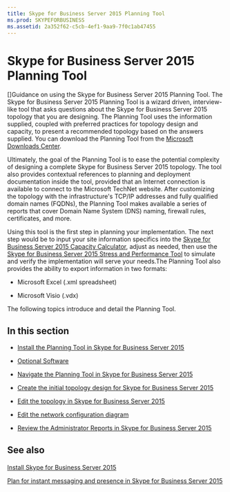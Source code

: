 ```yaml
---
title: Skype for Business Server 2015 Planning Tool
ms.prod: SKYPEFORBUSINESS
ms.assetid: 2a352f62-c5cb-4ef1-9aa9-7f0c1ab47455
---
```



# Skype for Business Server 2015 Planning Tool
[]Guidance on using the Skype for Business Server 2015 Planning Tool.
The Skype for Business Server 2015 Planning Tool is a wizard driven, interview-like tool that asks questions about the Skype for Business Server 2015 topology that you are designing. The Planning Tool uses the information supplied, coupled with preferred practices for topology design and capacity, to present a recommended topology based on the answers supplied. You can download the Planning Tool from the  [Microsoft Downloads Center](https://go.microsoft.com/fwlink/p/?LinkID=282725).
  
    
    

Ultimately, the goal of the Planning Tool is to ease the potential complexity of designing a complete Skype for Business Server 2015 topology. The tool also provides contextual references to planning and deployment documentation inside the tool, provided that an Internet connection is available to connect to the Microsoft TechNet website.
After customizing the topology with the infrastructure's TCP/IP addresses and fully qualified domain names (FQDNs), the Planning Tool makes available a series of reports that cover Domain Name System (DNS) naming, firewall rules, certificates, and more. 
  
    
    

Using this tool is the first step in planning your implementation. The next step would be to input your site information specifics into the  [Skype for Business Server 2015 Capacity Calculator](https://www.microsoft.com/en-us/download/details.aspx?id=51196), adjust as needed, then use the  [Skype for Business Server 2015 Stress and Performance Tool](https://www.microsoft.com/en-us/download/details.aspx?id=50367) to simulate and verify the implementation will serve your needs.The Planning Tool also provides the ability to export information in two formats:
- Microsoft Excel (.xml spreadsheet)
    
  
- Microsoft Visio (.vdx)
    
  
The following topics introduce and detail the Planning Tool.
## In this section


-  [Install the Planning Tool in Skype for Business Server 2015](install-the-planning-tool-in-skype-for-business-server-2015.md)
    
  
-  [Optional Software](install-the-planning-tool-in-skype-for-business-server-2015.md#Optional_Software)
    
  
-  [Navigate the Planning Tool in Skype for Business Server 2015](navigate-the-planning-tool-in-skype-for-business-server-2015.md)
    
  
-  [Create the initial topology design for Skype for Business Server 2015](create-the-initial-topology-design-for-skype-for-business-server-2015.md)
    
  
-  [Edit the topology in Skype for Business Server 2015](edit-the-topology-in-skype-for-business-server-2015.md)
    
  
-  [Edit the network configuration diagram](edit-the-topology-in-skype-for-business-server-2015.md#Edit_Network_diagram)
    
  
-  [Review the Administrator Reports in Skype for Business Server 2015](review-the-administrator-reports-in-skype-for-business-server-2015.md)
    
  

## See also


#### 


  
    
    
 [Install Skype for Business Server 2015](install-skype-for-business-server-2015.md)
  
    
    
 [Plan for instant messaging and presence in Skype for Business Server 2015](plan-for-instant-messaging-and-presence-in-skype-for-business-server-2015.md)
